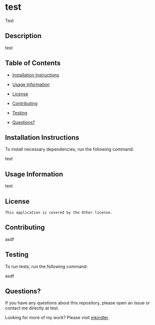 # test
  Test

## Description

test

## Table of Contents

* [Installation Instructions](#installation)

* [Usage Information](#usage)

* [License](#license)

* [Contributing](#contributing)

* [Testing](#testing)

* [Questions?](#questions)

## Installation Instructions

To install necessary dependencies, run the following command:

test

## Usage Information

test

## License
    
    This application is covered by the Other license.

## Contributing

asdf

## Testing

To run tests, run the following command:

asdf

## Questions?

If you have any questions about this repository, please open an issue or contact me directly at test.

Looking for more of my work?  Please visit [mkindler](https://github.com/mkindler/).

